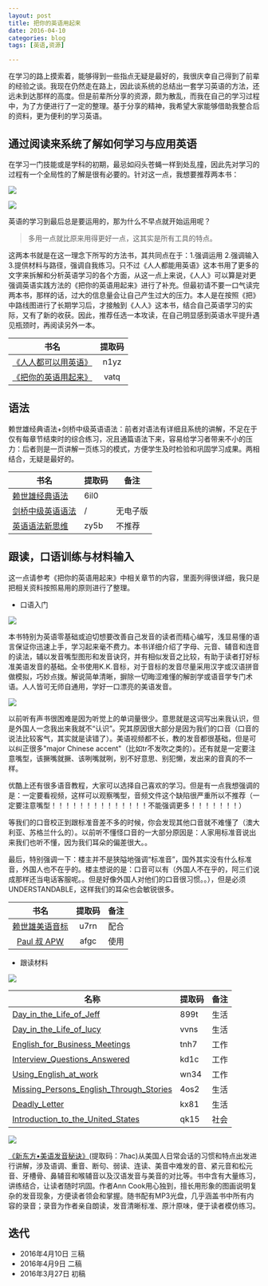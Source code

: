 ```yaml
---
layout: post
title: 把你的英语用起来
date: 2016-04-10
categories: blog
tags: [英语,资源]

---
```


在学习的路上摸索着，能够得到一些指点无疑是最好的，我很庆幸自己得到了前辈的经验之谈。我现在仍然走在路上，因此谈系统的总结出一套学习英语的方法，还远未到达那样的高度。但是前辈所分享的资源，颇为散乱，而我在自己的学习过程中，为了方便进行了一定的整理。基于分享的精神，我希望大家能够借助我整合后的资料，更为便利的学习英语。

## 通过阅读来系统了解如何学习与应用英语


在学习一门技能或是学科的初期，最忌如闷头苍蝇一样到处乱撞，因此先对学习的过程有一个全局性的了解是很有必要的。针对这一点，我想要推荐两本书：

![ ](https://img3.doubanio.com/lpic/s26696783.jpg) 

 ![](https://xmindshare.s3.amazonaws.com/preview/everyone-in-english-lqguu-1290789289459.jpg)

英语的学习到最后总是要运用的，那为什么不早点就开始运用呢？

> 多用一点就比原来用得更好一点，这其实是所有工具的特点。

这两本书就是在这一理念下所写的方法书，其共同点在于：1.强调运用 2.强调输入 3.提供材料与路径，强调自我练习。只不过《人人都能用英语》这本书用了更多的文字来拆解和分析英语学习的各个方面，从这一点上来说，《人人》可以算是对更强调英语实践方法的《把你的英语用起来》进行了补充。但最初请不要一口气读完两本书，那样的话，过大的信息量会让自己产生过大的压力。本人是在按照《把》中路线图进行了长期学习后，才接触到《人人》这本书，结合自己英语学习的实际，又有了新的收获。因此，推荐任选一本攻读，在自己明显感到英语水平提升遇见瓶颈时，再阅读另外一本。


|                    书名                    | 提取码  |
| :--------------------------------------: | :--: |
| [《人人都可以用英语》](http://pan.baidu.com/s/1o8Abs9s) | n1yz |
| [《把你的英语用起来》](http://pan.baidu.com/s/1byEmoY) | vatq |

## 语法
赖世雄经典语法+剑桥中级英语语法：前者对语法有详细且系统的讲解，不足在于仅有每章节结束时的综合练习，况且通篇语法下来，容易给学习者带来不小的压力：后者则是一页讲解一页练习的模式，方便学生及时检验和巩固学习成果。两相结合，无疑是最好的。

| 书名                                       | 提取码  | 备注   |
| ---------------------------------------- | ---- | ---- |
| [赖世雄经典语法](http://pan.baidu.com/s/1hsbHCRq) | 6il0 |      |
| [剑桥中级英语语法](https://book.douban.com/subject/1228952/) | /  | 无电子版 |
| [英语语法新思维](http://pan.baidu.com/s/1i54fPtV) | zy5b | 不推荐  |

## 跟读，口语训练与材料输入
这一点请参考《把你的英语用起来》中相关章节的内容，里面列得很详细，我只是把相关资料按照易用的原则进行了整理。

- 口语入门

![](https://img3.doubanio.com/lpic/s27317875.jpg)

本书特别为英语零基础或迫切想要改善自己发音的读者而精心编写，浅显易懂的语言保证你迅速上手，学习起来毫不费力。本书详细介绍了字母、元音、辅音和连音的读法，辅以发音嘴型图形和发音诀窍，并有相似发音之比较，有助于读者打好标准美语发音的基础。全书使用K.K.音标，对于音标的发音尽量采用汉字或汉语拼音做模拟，巧妙点拨。解说简单清晰，摒除一切晦涩难懂的解剖学或语音学专门术语。人人皆可无师自通用，学好一口漂亮的美语发音。

![](https://img3.doubanio.com/view/note/large/public/p8617991.jpg)

以前听有声书很困难是因为听觉上的单词量很少。意思就是这词写出来我认识，但是外国人一念我出来我就不“认识”。究其原因很大部分是因为我们的口音（口音的说法比较客气，其实就是读错了）。美语视频都不长，教的发音都很基础，但是可以纠正很多"major Chinese accent"（比如tr不发吹之类的）。还有就是一定要注意嘴型，该撅嘴就撅、该咧嘴就咧，别不好意思、别犯懒，发出来的音真的不一样。

优酷上还有很多语音教程，大家可以选择自己喜欢的学习。但是有一点我想强调的是：一定要看视频，这样可以观察嘴型，音频文件这个缺陷很严重所以不推荐（一定要注意嘴型！！！！！！！！！！！！！！不能强调更多！！！！！！！）

等我们的口音校正到跟标准音差不多的时候，你会发现其他口音就不难懂了（澳大利亚、苏格兰什么的）。以前听不懂怪口音的一大部分原因是：人家用标准音说出来我们也听不懂，因为我们耳朵的偏差很大。。

最后，特别强调一下：楼主并不是狭隘地强调“标准音”，国外其实没有什么标准音，外国人也不在乎的。楼主想说的是：口音可以有（外国人不在乎的，阿三们说成那样还当电话客服呢。。但是好像外国人对他们的口音很习惯。。），但是必须UNDERSTANDABLE，这样我们的耳朵也会敏锐很多。

|                    书名                    | 提取码  |  备注  |
| :--------------------------------------: | :--: | :--: |
| [赖世雄美语音标](http://pan.baidu.com/s/1c2LQYzu) | u7rn |  配合  |
| [Paul 叔 APW](http://pan.baidu.com/s/1ct4KIa) | afgc |  使用  |

- 跟读材料

![](https://www.eslpod.com/website/images/new_logo.gif)

| 名称                                       | 提取码  | 备注   |
| ---------------------------------------- | ---- | ---- |
| [Day_in_the_Life_of_Jeff](http://pan.baidu.com/s/1nvBzpBN) | 899t | 生活   |
| [Day_in_the_Life_of_lucy](http://pan.baidu.com/s/1nuQIewx) | vvns | 生活   |
| [English_for_Business_Meetings](http://pan.baidu.com/s/1i43jEol) | tnh7 | 工作   |
| [Interview_Questions_Answered](http://pan.baidu.com/s/1cp1avO) | kd1c | 工作   |
| [Using_English_at_work](http://pan.baidu.com/s/1qYoY51E) | wn34 | 工作   |
| [Missing_Persons_English_Through_Stories](http://pan.baidu.com/s/1dE3XMfv) | 4os2 | 生活   |
| [Deadly_Letter](http://pan.baidu.com/s/1cukIJk) | kx81 | 生活   |
| [Introduction_to_the_United_States](http://pan.baidu.com/s/1hrGIUbU) | qk15 | 社会   |

![](https://img3.doubanio.com/lpic/s26599656.jpg)

[《新东方•美语发音秘诀》](http://pan.baidu.com/s/1kUMIzhP)(提取码：7hac)从美国人日常会话的习惯和特点出发进行讲解，涉及语调、重音、断句、弱读、连读、美音中难发的音、紧元音和松元音、牙槽骨、鼻辅音和喉辅音以及汉语发音与美音的对比等。书中含有大量练习，讲练结合，让读者随时巩固。作者Ann Cook用心独到，擅长用形象的图画说明复杂的发音现象，方便读者领会和掌握。随书配有MP3光盘，几乎涵盖书中所有内容的录音；录音为作者亲自朗读，发音清晰标准、原汁原味，便于读者模仿练习。

## 迭代

* 2016年4月10日 三稿
* 2016年4月9日 二稿
* 2016年3月27日 初稿
